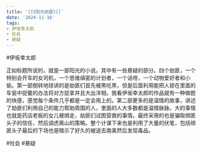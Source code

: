 ```yaml
---
title: '[[《阳光劫匪》]]'
date: '2024-11-16'
tags:
- 伊坂幸太郎
- 社会
- 悬疑
---
```

#伊坂幸太郎

正如标题所说的，就是一部阳光的小说。其中有一些悬疑的部分。四个劫匪，一个特别会开车的女司机，一个思维缜密的计划者，一个话唠，一个动物爱好者和小偷。第一部倒转地球讲的是劫匪们首先被黑吃黑，但是后面利用能把人锁在里面的车瓮中捉鳖的办法将对方捉拿并且大出洋相。我看伊坂幸太郎的作品就有一种做题的快感，感觉每个条件几乎都是一定会用上的。第二部更多的是温情的故事，讲述了劫匪们利用自己的能力帮助周围的人，里面的人大多数都是温情脉脉。大的事情也就是药店老板的女儿被绑走，劫匪们试图营救的事情。最终采用的也是骗取绑匪头子的信任，然后调虎离山的策略。整个计谋下来也是利用了大量的伏笔，包括绑匪头子最后的下场也是暗示了好久的被送去南美然后发现毒品。

#社会 #悬疑

